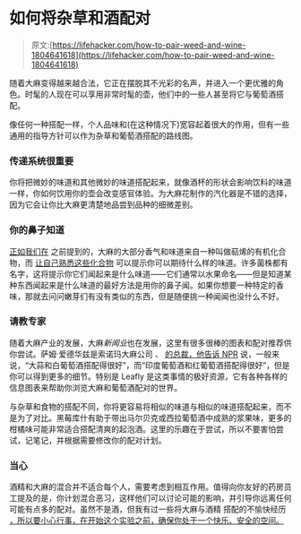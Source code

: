# 如何将杂草和酒配对

> 原文:[https://lifehacker.com/how-to-pair-weed-and-wine-1804641618](https://lifehacker.com/how-to-pair-weed-and-wine-1804641618)

随着大麻变得越来越合法，它正在摆脱其不光彩的名声，并进入一个更优雅的角色。时髦的人现在可以享用非常时髦的壶，他们中的一些人甚至将它与葡萄酒搭配。

像任何一种搭配一样，个人品味和(在这种情况下)宽容起着很大的作用，但有一些通用的指导方针可以作为杂草和葡萄酒搭配的路线图。

### 传递系统很重要

你将把微妙的味道和其他微妙的味道搭配起来，就像酒杯的形状会影响饮料的味道一样，你如何饮用你的壶会改变感官体验。为大麻花制作的汽化器是不错的选择，因为它会让你比大麻更清楚地品尝到品种的细微差别。

### 你的鼻子知道

[正如我们在](https://lifehacker.com/how-to-pair-weed-with-food-1800660059) 之前提到的，大麻的大部分香气和味道来自一种叫做萜烯的有机化合物，而 [让自己熟悉这些化合物](https://www.leafly.com/news/cannabis-101/infographic-what-are-cannabis-terpenes-and-how-do-they-affect-you) 可以提示你可以期待什么样的味道。许多菌株都有名字，这将提示你它们闻起来是什么味道——它们通常以水果命名——但是知道某种东西闻起来是什么味道的最好方法是用你的鼻子闻。如果你想要一种特定的香味，那就去问问嫩芽们有没有类似的东西，但是随便挑一种闻闻也没什么不好。

### 请教专家

随着大麻产业的发展，大麻*新闻业*也在发展，这里有很多很棒的图表和配对推荐供你尝试。萨姆·爱德华兹是索诺玛大麻公司 、 [的总裁，他告诉 NPR](http://www.npr.org/sections/thesalt/2017/07/10/535822257/pairing-wine-and-weed-is-it-a-california-dream-or-nightmare) 说，一般来说，“大蒜和白葡萄酒搭配得很好”，而“印度葡萄酒和红葡萄酒搭配得很好”，但是你可以得到更多的细节。特别是 Leafly 是这类事情的极好资源，它有各种各样的信息图表来帮助你浏览大麻和葡萄酒配对的世界。

与杂草和食物的搭配不同，你将更容易将相似的味道与相似的味道搭配起来，而不是为了对比。黑莓库什有助于带出马尔贝克或西拉葡萄酒中成熟的浆果味，更多的柑橘味可能非常适合搭配清爽的起泡酒。这里的乐趣在于尝试，所以不要害怕尝试，记笔记，并根据需要修改你的配对计划。

### 当心

酒精和大麻的混合并不适合每个人，需要考虑到相互作用。值得向你友好的药房员工提及的是，你计划混合恶习，这样他们可以讨论可能的影响，并引导你远离任何可能有点多的配对。虽然不是酒，但我有过一些将大麻与酒精 搭配的不愉快经历 [，所以要小心行事，在开始这个实验之前，确保你处于一个快乐、安全的空间。](http://skillet.lifehacker.com/how-to-sous-vide-your-own-medical-marijuana-edibles-1772309487)